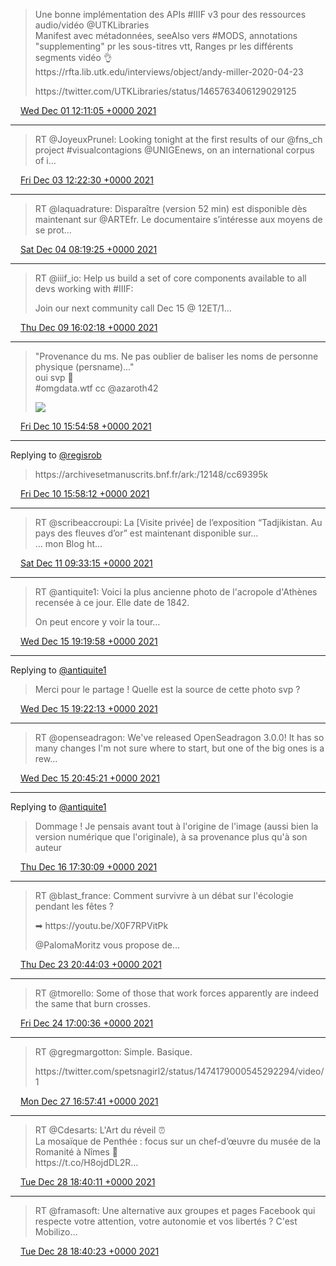 > Une bonne implémentation des APIs \#IIIF v3 pour des ressources audio/vidéo @UTKLibraries  
> Manifest avec métadonnées, seeAlso vers \#MODS, annotations "supplementing" pr les sous\-titres vtt, Ranges pr les différents segments vidéo 👌  
> https://rfta\.lib\.utk\.edu/interviews/object/andy\-miller\-2020\-04\-23  
>   
> https://twitter\.com/UTKLibraries/status/1465763406129029125

<img src="../../media/tweet.ico" width="12" /> [Wed Dec 01 12:11:05 +0000 2021](https://twitter.com/regisrob/status/1466017003840356358)

----

> RT @JoyeuxPrunel: Looking tonight at the first results of our @fns\_ch project \#visualcontagions @UNIGEnews, on an international corpus of i…

<img src="../../media/tweet.ico" width="12" /> [Fri Dec 03 12:22:30 +0000 2021](https://twitter.com/regisrob/status/1466744650480459786)

----

> RT @laquadrature: Disparaître \(version 52 min\) est disponible dès maintenant sur @ARTEfr\. Le documentaire s’intéresse aux moyens de se prot…

<img src="../../media/tweet.ico" width="12" /> [Sat Dec 04 08:19:25 +0000 2021](https://twitter.com/regisrob/status/1467045864652910595)

----

> RT @iiif\_io: Help us build a set of core components available to all devs working with \#IIIF:  
>   
> Join our next community call Dec 15 @ 12ET/1…

<img src="../../media/tweet.ico" width="12" /> [Thu Dec 09 16:02:18 +0000 2021](https://twitter.com/regisrob/status/1468974294847811592)

----

> "Provenance du ms\. Ne pas oublier de baliser les noms de personne physique \(persname\)\.\.\."  
> oui svp 🙏  
> \#omgdata\.wtf cc @azaroth42 
> 
> ![](../../media/1469334835248484356-FGQgFFiXIAAcWBo.jpg)

<img src="../../media/tweet.ico" width="12" /> [Fri Dec 10 15:54:58 +0000 2021](https://twitter.com/regisrob/status/1469334835248484356)

----

Replying to [@regisrob](https://twitter.com/regisrob/status/1469334835248484356)

> https://archivesetmanuscrits\.bnf\.fr/ark:/12148/cc69395k

<img src="../../media/tweet.ico" width="12" /> [Fri Dec 10 15:58:12 +0000 2021](https://twitter.com/regisrob/status/1469335648901509121)

----

> RT @scribeaccroupi: La \[Visite privée\] de l’exposition “Tadjikistan\. Au pays des fleuves d’or” est maintenant disponible sur…  
> … mon Blog ht…

<img src="../../media/tweet.ico" width="12" /> [Sat Dec 11 09:33:15 +0000 2021](https://twitter.com/regisrob/status/1469601161493815299)

----

> RT @antiquite1: Voici la plus ancienne photo de l'acropole d'Athènes recensée à ce jour\. Elle date de 1842\.  
>   
> On peut encore y voir la tour…

<img src="../../media/tweet.ico" width="12" /> [Wed Dec 15 19:19:58 +0000 2021](https://twitter.com/regisrob/status/1471198365899796489)

----

Replying to [@antiquite1](https://twitter.com/antiquite1/status/1471053866879930368)

> Merci pour le partage \! Quelle est la source de cette photo svp ?

<img src="../../media/tweet.ico" width="12" /> [Wed Dec 15 19:22:13 +0000 2021](https://twitter.com/regisrob/status/1471198930423721984)

----

> RT @openseadragon: We've released OpenSeadragon 3\.0\.0\! It has so many changes I'm not sure where to start, but one of the big ones is a rew…

<img src="../../media/tweet.ico" width="12" /> [Wed Dec 15 20:45:21 +0000 2021](https://twitter.com/regisrob/status/1471219852350214152)

----

Replying to [@antiquite1](https://twitter.com/antiquite1/status/1471247354690945025)

> Dommage \! Je pensais avant tout à l'origine de l'image \(aussi bien la version numérique que l'originale\), à sa provenance plus qu'à son auteur

<img src="../../media/tweet.ico" width="12" /> [Thu Dec 16 17:30:09 +0000 2021](https://twitter.com/regisrob/status/1471533117420748804)

----

> RT @blast\_france: Comment survivre à un débat sur l'écologie pendant les fêtes ?  
>   
> ➡ https://youtu\.be/X0F7RPVitPk  
>   
> @PalomaMoritz vous propose de…

<img src="../../media/tweet.ico" width="12" /> [Thu Dec 23 20:44:03 +0000 2021](https://twitter.com/regisrob/status/1474118627301412874)

----

> RT @tmorello: Some of those that work forces apparently are indeed the same that burn crosses\.

<img src="../../media/tweet.ico" width="12" /> [Fri Dec 24 17:00:36 +0000 2021](https://twitter.com/regisrob/status/1474424784876408857)

----

> RT @gregmargotton: Simple\. Basique\.  
>   
>  https://twitter\.com/spetsnagirl2/status/1474179000545292294/video/1

<img src="../../media/tweet.ico" width="12" /> [Mon Dec 27 16:57:41 +0000 2021](https://twitter.com/regisrob/status/1475511211110416395)

----

> RT @Cdesarts: L'Art du réveil ⏰  
> La mosaïque de Penthée : focus sur un chef\-d’œuvre du musée de la Romanité à Nîmes 🏺  
> https://t\.co/H8ojdDL2R…

<img src="../../media/tweet.ico" width="12" /> [Tue Dec 28 18:40:11 +0000 2021](https://twitter.com/regisrob/status/1475899395518390277)

----

> RT @framasoft: Une alternative aux groupes et pages Facebook qui respecte votre attention, votre autonomie et vos libertés ? C'est Mobilizo…

<img src="../../media/tweet.ico" width="12" /> [Tue Dec 28 18:40:23 +0000 2021](https://twitter.com/regisrob/status/1475899445174751235)